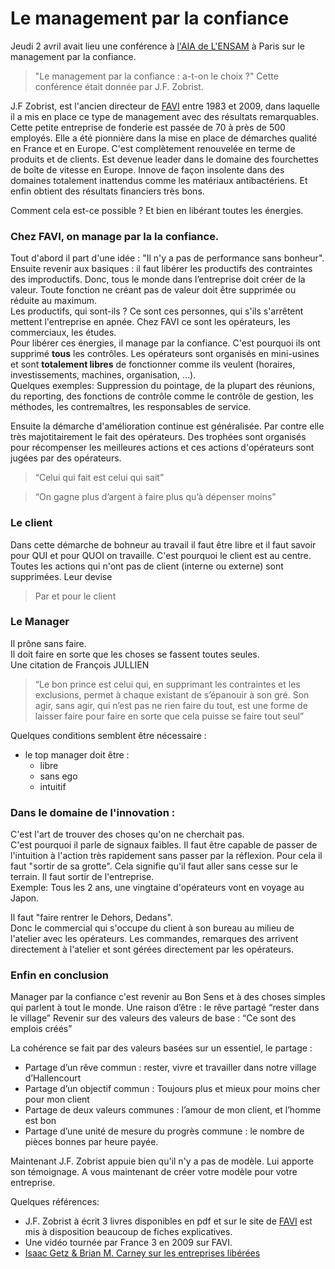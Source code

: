 # Le management par la confiance

Jeudi 2 avril avait lieu une conférence à [l'AIA de L'ENSAM](http://www.aiaensam.com) à Paris sur le management par la confiance.
> "Le management par la confiance : a-t-on le choix ?"
Cette conférence était donnée par J.F. Zobrist.

J.F Zobrist, est l'ancien directeur de [FAVI](http://favi.com) entre 1983 et 2009, dans laquelle il a mis en place ce type de management avec des résultats remarquables.   
Cette petite entreprise de fonderie est passée de 70 à près de 500 employés. Elle a été pionnière dans la mise en place de démarches qualité en France et en Europe. C'est complètement renouvelée en terme de produits et de clients. Est devenue leader dans le domaine des fourchettes de boîte de vitesse en Europe. Innove de façon insolente dans des domaines totalement inattendus comme les matériaux antibactériens. Et enfin obtient des résultats financiers très bons.  
  
Comment cela est-ce possible ? Et bien en libérant toutes les énergies.   
  
### Chez FAVI, on manage par la la confiance.   
Tout d'abord il part d'une idée : "Il n'y a pas de performance sans bonheur".  
Ensuite revenir aux basiques : il faut libérer les productifs des contraintes des improductifs. Donc, tous le monde dans l’entreprise doit créer de la valeur. Toute fonction ne créant pas de valeur doit être supprimée ou réduite au maximum.  
Les productifs, qui sont-ils ? Ce sont ces personnes, qui s'ils s'arrêtent mettent l'entreprise en apnée. Chez FAVI ce sont les opérateurs, les commerciaux, les études.  
Pour libérer ces énergies, il manage par la confiance. C'est pourquoi ils ont supprimé **tous** les contrôles. Les opérateurs sont organisés en mini-usines et sont **totalement libres** de fonctionner comme ils veulent (horaires, investissements, machines, organisation, ...).  
Quelques exemples: Suppression du pointage, de la plupart des réunions, du reporting, des fonctions de contrôle comme le contrôle de gestion, les méthodes, les contremaîtres, les responsables de service.   
   
Ensuite la démarche d'amélioration continue est généralisée. Par contre elle très majotitairement le fait des opérateurs. Des trophées sont organisés pour récompenser les meilleures actions et ces actions d'opérateurs sont jugées par des opérateurs.   
> “Celui qui fait est celui qui sait”  

> “On gagne plus d’argent à faire plus qu’à dépenser moins”  

### Le client
Dans cette démarche de bohneur au travail il faut être libre et il faut savoir pour QUI et pour QUOI on travaille. C'est pourquoi le client est au centre.
Toutes les actions qui n'ont pas de client (interne ou externe) sont supprimées.
Leur devise 
> Par et pour le client

### Le Manager  
Il prône sans faire.  
Il doit faire en sorte que les choses se fassent toutes seules.    
Une citation de François JULLIEN   
  > “Le bon prince est celui qui, en supprimant les contraintes et les exclusions, permet à chaque existant de s’épanouir à son gré. Son agir, sans agir, qui n’est pas ne rien faire du tout, est une forme de laisser faire pour faire en sorte que cela puisse se faire tout seul”

Quelques conditions semblent être nécessaire :   
 - le top manager doit être :  
   - libre  
   - sans ego  
   - intuitif  

### Dans le domaine de l'innovation :  
C'est l'art de trouver des choses qu'on ne cherchait pas.   
C'est pourquoi il parle de signaux faibles. 
Il faut être capable de passer de l'intuition à l'action très rapidement sans passer par la réflexion. 
Pour cela il faut "sortir de sa grotte". Cela signifie qu'il faut aller sans cesse sur le terrain. Il faut sortir de l'entreprise.  
Exemple: Tous les 2 ans, une vingtaine d'opérateurs vont en voyage au Japon.

Il faut "faire rentrer le Dehors, Dedans".  
Donc le commercial qui s'occupe du client à son bureau au milieu de l'atelier avec les opérateurs. Les commandes, remarques des arrivent directement à l'atelier et sont gérées directement par les opérateurs.

### Enfin en conclusion
Manager par la confiance c'est revenir au Bon Sens et à des choses simples qui parlent à tout le monde.
Une raison d’être : le rêve partagé 
  “rester dans le village”
Revenir sur des valeurs des valeurs de base :
  “Ce sont des emplois créés”

La cohérence se fait par des valeurs basées sur un essentiel, le partage :
 - Partage d’un rêve commun : rester, vivre et travailler dans notre village d’Hallencourt
 - Partage d’un objectif commun : Toujours plus et mieux pour moins cher pour mon client
 - Partage de deux valeurs communes : l’amour de mon client, et l’homme est bon
 - Partage d’une unité de mesure du progrès commune : le nombre de pièces bonnes par heure payée.

Maintenant J.F. Zobrist appuie bien qu'il n'y a pas de modèle. Lui apporte son témoignage. A vous maintenant de créer votre modèle pour votre entreprise.



Quelques références: 
 - J.F. Zobrist à écrit 3 livres disponibles en pdf et sur le site de [FAVI](http://favi.com) est mis à disposition beaucoup de fiches explicatives.
 - Une vidéo tournée par France 3 en 2009 sur FAVI.
 - [Isaac Getz & Brian M. Carney sur les entreprises libérées](http://liberteetcie.com/2013/02/edition-poche-de-liberte-cie/)
